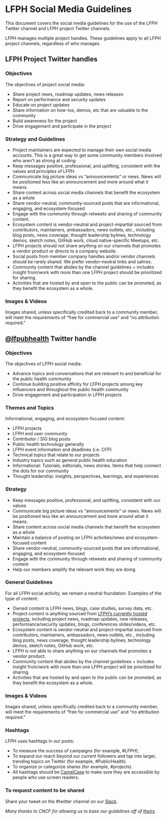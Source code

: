 # LFPH Social Media Guidelines

This document covers the social media guidelines for the use of the LFPH Twitter channel and LFPH project Twitter channels.

LFPH manages multiple project handles. These guidelines apply to all LFPH project channels, regardless of who manages.

## LFPH Project Twitter handles
### Objectives
The objectives of project social media:
* Share project news, roadmap updates, news releases
* Report on performance and security updates
* Educate on project updates
* Share information on how-tos, demos, etc that are valuable to the community
* Build awareness for the project 
* Drive engagement and participate in the project


### Strategy and Guidelines
* Project maintainers are expected to manage their own social media accounts. This is a great way to get some community members involved who aren't as strong at coding
* Keep messages positive, professional, and uplifting, consistent with the values and principles of LFPH
* Communicate big picture ideas vs “announcements” or news. News will be positioned less like an announcement and more around what it means.
* Share content across social media channels that benefit the ecosystem as a whole
* Share vendor-neutral, community-sourced posts that are informational, engaging, and ecosystem-focused
* Engage with the community through retweets and sharing of community content.
* Ecosystem content is vendor-neutral and project-impartial sourced from contributors, maintainers, ambassadors, news outlets, etc., including blog posts, news coverage, thought leadership bylines, technology demos, sketch notes, GitHub work, cloud native-specific Meetups, etc.
* LFPH projects should not share anything on our channels that promotes a vendor product or directs to a company website. 
* Social posts from member company handles and/or vendor channels should be rarely shared. We prefer vendor-neutral links and sahres.
* Community content that abides by the channel guidelines + includes insight from/work with more than one LFPH project should be prioritized for sharing. 
* Activities that are hosted by and open to the public can be promoted, as they benefit the ecosystem as a whole.


### Images & Videos
Images shared, unless specifically credited back to a community member, will meet the requirements of “free for commercial use” and “no attribution required.”


## [@lfpubhealth](https://www.twitter.com/lfpubhealth) Twitter handle
### Objectives
The objectives of LFPH social media:
* Advance topics and conversations that are relevant to and beneficial for the public health community
* Continue building positive affinity for LFPH projects among key influencers and throughout the public health community
* Drive engagement and participation in LFPH projects

### Themes and Topics
Informational, engaging, and ecosystem-focused content:
* LFPH projects
* LFPH end user community
* Contributor / SIG blog posts
* Public health technology generally
* LFPH event information and deadlines (i.e. CFP)
* Technical topics that relate to our projects
* Industry topics such as general public health education
* Informational: Tutorials, editorials, news stories. Items that help connect the dots for our community
* Thought leadership: insights, perspectives, learnings, and experiences 

### Strategy
* Keep messages positive, professional, and uplifting, consistent with our values
* Communicate big picture ideas vs “announcements” or news. News will be positioned less like an announcement and more around what it means.
* Share content across social media channels that benefit the ecosystem as a whole
* Maintain a balance of posting on LFPH activities/news and ecosystem-focused content 
* Share vendor-neutral, community-sourced posts that are informational, engaging, and ecosystem-focused
* Engage with the community through retweets and sharing of community content
* Help our members amplify the relevant work they are doing

### General Guidelines
For all LFPH social activity, we remain a neutral foundation. Examples of the type of content:
* Owned content is LFPH news, blogs, case studies, survey data, etc.
* Project content is anything sourced from [LFPH’s currently hosted projects](https://www.lfph.io/projects/), including project news, roadmap updates, new releases, performance/security updates, blogs, conferences slides/videos, etc.
* Ecosystem content is vendor-neutral and project-impartial sourced from contributors, maintainers, ambassadors, news outlets, etc., including blog posts, news coverage, thought leadership bylines, technology demos, sketch notes, GitHub work, etc.
* LFPH is not able to share anything on our channels that promotes a vendor product. 
* Community content that abides by the channel guidelines + includes insight from/work with more than one LFPH project will be prioritized for sharing. 
* Activities that are hosted by and open to the public can be promoted, as they benefit the ecosystem as a whole. 

### Images & Videos
Images shared, unless specifically credited back to a community member, will meet the requirements of “free for commercial use” and “no attribution required.”

### Hashtags
LFPH uses hashtags in our posts:
* To measure the success of campaigns (for example, #LFPH);
* To expand our reach beyond our current followers and tap into larger, trending topics on Twitter (for example, #PublicHealth)
* To organize or categorize shares (for example, #projects).
* All hashtags should be [CamelCase](https://en.wikipedia.org/wiki/Camel_case) to make sure they are accessible by people who use screen readers. 

### To request content to be shared
Share your tweet on the #twitter channel on our [Slack](https://slack.lpfh.io).

*Many thanks to CNCF for allowing us to base our guidelines off of [theirs](https://github.com/cncf/foundation/blob/master/social-guidelines.md?plain=1).*
